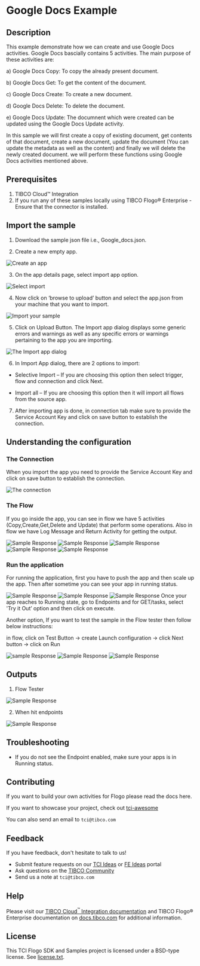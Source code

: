 # Google Docs Example


## Description

This example demonstrate how we can create and use Google Docs activities.
Google Docs bascially contains 5 activities. The main purpose of these activities are:

a) Google Docs Copy: To copy the already present document.

b) Google Docs Get: To get the content of the document.

c) Google Docs Create: To create a new document.

d) Google Docs Delete: To delete the document.

e) Google Docs Update: The documnent which were created can be updated using the Google Docs Update activity.

In this sample we will first create a copy of existing document, get contents of that document, create a new document, update the document (You can update the metadata as well as the content) and finally we will delete the newly created document. we will perform these functions using Google Docs activities mentioned above.

## Prerequisites

1. TIBCO Cloud™ Integration 
2. If you run any of these samples locally using TIBCO Flogo® Enterprise -Ensure that the connector is installed.

## Import the sample

1. Download the sample json file i.e., Google_docs.json.

2. Create a new empty app.

![Create an app](../../../import-screenshots/google_docs_screenshots/1.png)

3. On the app details page, select import app option.

![Select import](../../../import-screenshots/google_docs_screenshots/2.png)

4. Now click on ‘browse to upload’ button and select the app.json from your machine that you want to import.

![Import your sample](../../../import-screenshots/google_docs_screenshots/3.png)

5. Click on Upload Button. The Import app dialog displays some generic errors and warnings as well as any specific errors or warnings pertaining to the app you are importing.

![The Import app dialog](../../../import-screenshots/google_docs_screenshots/4.png)

6. In Import App dialog, there are 2 options to import:

* Selective Import – If you are choosing this option then select trigger, flow and connection and click Next.

* Import all – If you are choosing this option then it will import all flows from the source app.

7. After importing app is done, in connection tab make sure to provide the Service Account Key and click on save button to establish the connection.

## Understanding the configuration

### The Connection

When you import the app you need to provide the Service Account Key and click on save button to establish the connection.

![The connection](../../../import-screenshots/google_docs_screenshots/5.png)


### The Flow

If you go inside the app, you can see in flow we have 5 activities (Copy,Create,Get,Delete and Update) that perform some operations.
Also in flow we have Log Message and Return Activity for getting the output.

![Sample Response](../../../import-screenshots/google_docs_screenshots/6.png)
![Sample Response](../../../import-screenshots/google_docs_screenshots/7.png)
![Sample Response](../../../import-screenshots/google_docs_screenshots/8.png)
![Sample Response](../../../import-screenshots/google_docs_screenshots/9.png)
![Sample Response](../../../import-screenshots/google_docs_screenshots/10.png)

### Run the application
For running the application, first you have to push the app and then scale up the app.
Then after sometime you can see your app in running status.

![Sample Response](../../../import-screenshots/google_docs_screenshots/11.png)
![Sample Response](../../../import-screenshots/google_docs_screenshots/12.png)
![Sample Response](../../../import-screenshots/google_docs_screenshots/13.png)
Once your app reaches to Running state, go to Endpoints and for GET/tasks, select 'Try it Out’ option and then click on execute.

Another option, If you want to test the sample in the Flow tester then follow below instructions:
 
in flow, click on Test Button -> create Launch configuration -> click Next button -> click on Run

![sample Response](../../../import-screenshots/google_docs_screenshots/14.png)
![Sample Response](../../../import-screenshots/google_docs_screenshots/15.png)
![Sample Response](../../../import-screenshots/google_docs_screenshots/16.png)

## Outputs

1. Flow Tester

![Sample Response](../../../import-screenshots/google_docs_screenshots/17png)

2. When hit endpoints

![Sample Response](../../../import-screenshots/google_docs_screenshots/18.png)


## Troubleshooting

* If you do not see the Endpoint enabled, make sure your apps is in Running status.

## Contributing
If you want to build your own activities for Flogo please read the docs here.

If you want to showcase your project, check out [tci-awesome](https://github.com/TIBCOSoftware/tci-awesome)

You can also send an email to `tci@tibco.com`

## Feedback
If you have feedback, don't hesitate to talk to us!

* Submit feature requests on our [TCI Ideas](https://ideas.tibco.com/?project=TCI) or [FE Ideas](https://ideas.tibco.com/?project=FE) portal
* Ask questions on the [TIBCO Community](https://community.tibco.com/answers/product/344006)
* Send us a note at `tci@tibco.com`

## Help
Please visit our [TIBCO Cloud<sup>&trade;</sup> Integration documentation](https://integration.cloud.tibco.com/docs/) and TIBCO Flogo® Enterprise documentation on [docs.tibco.com](https://docs.tibco.com/) for additional information.

## License
This TCI Flogo SDK and Samples project is licensed under a BSD-type license. See [license.txt](license.txt).

